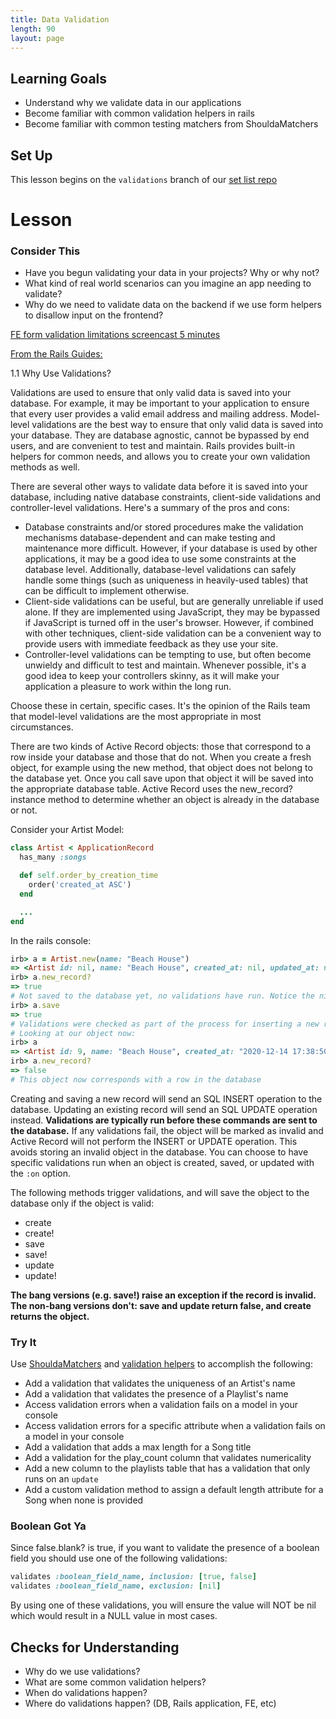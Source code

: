 ```yaml
---
title: Data Validation
length: 90
layout: page
---
```

## Learning Goals

* Understand why we validate data in our applications
* Become familiar with common validation helpers in rails
* Become familiar with common testing matchers from ShouldaMatchers

## Set Up

This lesson begins on the `validations` branch of our [set list repo](https://github.com/turingschool-examples/set_list/tree/validations)

# Lesson

### Consider This

* Have you begun validating your data in your projects? Why or why not?
* What kind of real world scenarios can you imagine an app needing to validate?
* Why do we need to validate data on the backend if we use form helpers to disallow input on the frontend?


[FE form validation limitations screencast 5 minutes](https://www.loom.com/share/8e4e5b831dd74a2885a5b403b7f494d9)

[From the Rails Guides:](https://edgeguides.rubyonrails.org/active_record_validations.html)

1.1 Why Use Validations?

Validations are used to ensure that only valid data is saved into your database. For example, it may be important to your application to ensure that every user provides a valid email address and mailing address. Model-level validations are the best way to ensure that only valid data is saved into your database. They are database agnostic, cannot be bypassed by end users, and are convenient to test and maintain. Rails provides built-in helpers for common needs, and allows you to create your own validation methods as well.

There are several other ways to validate data before it is saved into your database, including native database constraints, client-side validations and controller-level validations. Here's a summary of the pros and cons:

* Database constraints and/or stored procedures make the validation mechanisms database-dependent and can make testing and maintenance more difficult. However, if your database is used by other applications, it may be a good idea to use some constraints at the database level. Additionally, database-level validations can safely handle some things (such as uniqueness in heavily-used tables) that can be difficult to implement otherwise.
* Client-side validations can be useful, but are generally unreliable if used alone. If they are implemented using JavaScript, they may be bypassed if JavaScript is turned off in the user's browser. However, if combined with other techniques, client-side validation can be a convenient way to provide users with immediate feedback as they use your site.
* Controller-level validations can be tempting to use, but often become unwieldy and difficult to test and maintain. Whenever possible, it's a good idea to keep your controllers skinny, as it will make your application a pleasure to work within the long run.

Choose these in certain, specific cases. It's the opinion of the Rails team that model-level validations are the most appropriate in most circumstances.

There are two kinds of Active Record objects: those that correspond to a row inside your database and those that do not. When you create a fresh object, for example using the new method, that object does not belong to the database yet. Once you call save upon that object it will be saved into the appropriate database table. Active Record uses the new_record? instance method to determine whether an object is already in the database or not.

Consider your Artist Model:

```ruby
class Artist < ApplicationRecord
  has_many :songs

  def self.order_by_creation_time
    order('created_at ASC')
  end

  ...
end
```

In the rails console:

```ruby
irb> a = Artist.new(name: "Beach House")
=> <Artist id: nil, name: "Beach House", created_at: nil, updated_at: nil>
irb> a.new_record?
=> true
# Not saved to the database yet, no validations have run. Notice the nil values.
irb> a.save
=> true
# Validations were checked as part of the process for inserting a new record into the database.
# Looking at our object now:
irb> a
=> <Artist id: 9, name: "Beach House", created_at: "2020-12-14 17:38:50", updated_at: "2020-12-14 17:38:50">
irb> a.new_record?
=> false
# This object now corresponds with a row in the database
```

Creating and saving a new record will send an SQL INSERT operation to the database. Updating an existing record will send an SQL UPDATE operation instead. **Validations are typically run before these commands are sent to the database.** If any validations fail, the object will be marked as invalid and Active Record will not perform the INSERT or UPDATE operation. This avoids storing an invalid object in the database. You can choose to have specific validations run when an object is created, saved, or updated with the `:on` option.

The following methods trigger validations, and will save the object to the database only if the object is valid:

* create
* create!
* save
* save!
* update
* update!

**The bang versions (e.g. save!) raise an exception if the record is invalid. The non-bang versions don't: save and update return false, and create returns the object.**

### Try It

Use [ShouldaMatchers](https://github.com/thoughtbot/shoulda-matchers/blob/master/lib/shoulda/matchers/active_record/validate_uniqueness_of_matcher.rb) and [validation helpers](https://edgeguides.rubyonrails.org/active_record_validations.html) to accomplish the following:

* Add a validation that validates the uniqueness of an Artist's name
* Add a validation that validates the presence of a Playlist's name
* Access validation errors when a validation fails on a model in your console
* Access validation errors for a specific attribute when a validation fails on a model in your console
* Add a validation that adds a max length for a Song title
* Add a validation for the play_count column that validates numericality
* Add a new column to the playlists table that has a validation that only runs on an `update`
* Add a custom validation method to assign a default length attribute for a Song when none is provided

### Boolean Got Ya

Since false.blank? is true, if you want to validate the presence of a boolean field you should use one of the following validations:

```ruby
validates :boolean_field_name, inclusion: [true, false]
validates :boolean_field_name, exclusion: [nil]
```

By using one of these validations, you will ensure the value will NOT be nil which would result in a NULL value in most cases.

## Checks for Understanding

- Why do we use validations?
- What are some common validation helpers?
- When do validations happen?
- Where do validations happen? (DB, Rails application, FE, etc)
